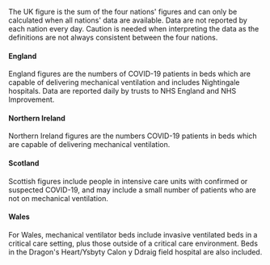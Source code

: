 The UK figure is the sum of the four nations' figures and can only be calculated when all nations' data are available.  Data are not reported by each nation every day.  Caution is needed when interpreting the data as the definitions are not always consistent between the four nations.

#### England

England figures are the numbers of COVID-19 patients in beds which are capable of delivering mechanical ventilation and includes Nightingale hospitals. Data are reported daily by trusts to NHS England and NHS Improvement.

#### Northern Ireland

Northern Ireland figures are the numbers COVID-19 patients in beds which are capable of delivering mechanical ventilation.

#### Scotland

Scottish figures include people in intensive care units with confirmed or suspected COVID-19, and may include a small number of patients who are not on mechanical ventilation.

#### Wales

For Wales, mechanical ventilator beds include invasive ventilated beds in a critical care setting, plus those outside of a critical care environment. Beds in the Dragon's Heart/Ysbyty Calon y Ddraig field hospital are also included.


